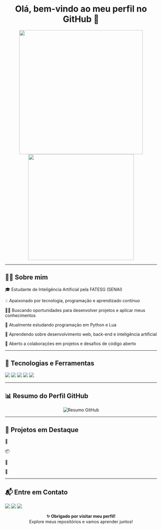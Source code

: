 <h1 align="center">Olá, bem-vindo ao meu perfil no GitHub 👋</h1> <p align="center"> <img src="https://github-readme-stats.vercel.app/api?username=ericsk-afk&show_icons=true&theme=dracula" width="410"/> <img src="https://github-readme-stats.vercel.app/api/top-langs/?username=ericsk-afk&layout=compact&theme=dracula" width="350"/> </p>


---

## 🙋‍♂️ Sobre mim

🎓 Estudante de Inteligência Artificial pela FATESG (SENAI)

💡 Apaixonado por tecnologia, programação e aprendizado contínuo

👨‍💻 Buscando oportunidades para desenvolver projetos e aplicar meus conhecimentos

📘 Atualmente estudando programação em Python e Lua

🌱 Aprendendo sobre desenvolvimento web, back-end e inteligência artificial

🤝 Aberto a colaborações em projetos e desafios de código aberto


---


## 🚀 Tecnologias e Ferramentas
<p> <!-- Linguagens --> <img src="https://img.shields.io/badge/Python-3776AB?style=for-the-badge&logo=python&logoColor=white"/> <img src="https://img.shields.io/badge/Lua-2C2D72?style=for-the-badge&logo=lua&logoColor=white"/> <!-- Frameworks / Bibliotecas -->   <!-- Ferramentas --> <img src="https://img.shields.io/badge/Git-F05032?style=for-the-badge&logo=git&logoColor=white"/> <img src="https://img.shields.io/badge/GitHub-181717?style=for-the-badge&logo=github&logoColor=white"/> <img src="https://img.shields.io/badge/VSCode-007ACC?style=for-the-badge&logo=visual%20studio%20code&logoColor=white"/> </p>

---


## 📊 Resumo do Perfil GitHub
<p align="center"> <img src="https://github-profile-summary-cards.vercel.app/api/cards/profile-details?username=ericsk-afk&theme=2077" alt="Resumo GitHub"/> </p>

---


## 📂 Projetos em Destaque

📝 

📦 

🔧 

🔗 


---


## 📬 Entre em Contato
<p> <a href="https://www.linkedin.com/in/Eric Skowronski"><img src="https://img.shields.io/badge/-LinkedIn-0077B5?style=for-the-badge&logo=linkedin&logoColor=white"/></a> <a href="mailto:ericsknascimento@gmail.com"><img src="https://img.shields.io/badge/-Email-D14836?style=for-the-badge&logo=gmail&logoColor=white"/></a> <a href="https://www.instagram.com/erics.mn"><img src="https://img.shields.io/badge/-Instagram-E4405F?style=for-the-badge&logo=instagram&logoColor=white"/></a> </p>
<p align="center"> <strong>✨ Obrigado por visitar meu perfil!</strong><br/> Explore meus repositórios e vamos aprender juntos! </p>
